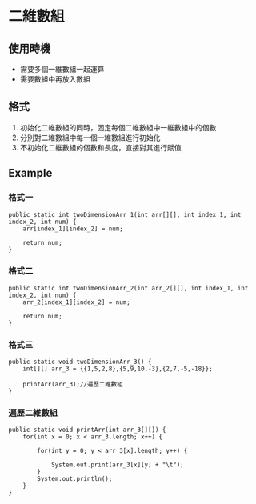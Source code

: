 # 二維數組

## 使用時機
- 需要多個一維數組一起運算
- 需要數組中再放入數組

## 格式

1. 初始化二維數組的同時，固定每個二維數組中一維數組中的個數
2. 分別對二維數組中每一個一維數組進行初始化
3. 不初始化二維數組的個數和長度，直接對其進行賦值

## Example
### 格式一
```
public static int twoDimensionArr_1(int arr[][], int index_1, int index_2, int num) {	
	arr[index_1][index_2] = num;
	
	return num;
}
```
### 格式二
```
public static int twoDimensionArr_2(int arr_2[][], int index_1, int index_2, int num) {
	arr_2[index_1][index_2] = num;
	
	return num;
}
```
### 格式三
```
public static void twoDimensionArr_3() {
	int[][] arr_3 = {{1,5,2,8},{5,9,10,-3},{2,7,-5,-18}};
		
	printArr(arr_3);//遍歷二維數組
}
```
### 遍歷二維數組
```
public static void printArr(int arr_3[][]) {	
	for(int x = 0; x < arr_3.length; x++) {
		
		for(int y = 0; y < arr_3[x].length; y++) {
			
			System.out.print(arr_3[x][y] + "\t");
		}
		System.out.println();
	}
}
```


